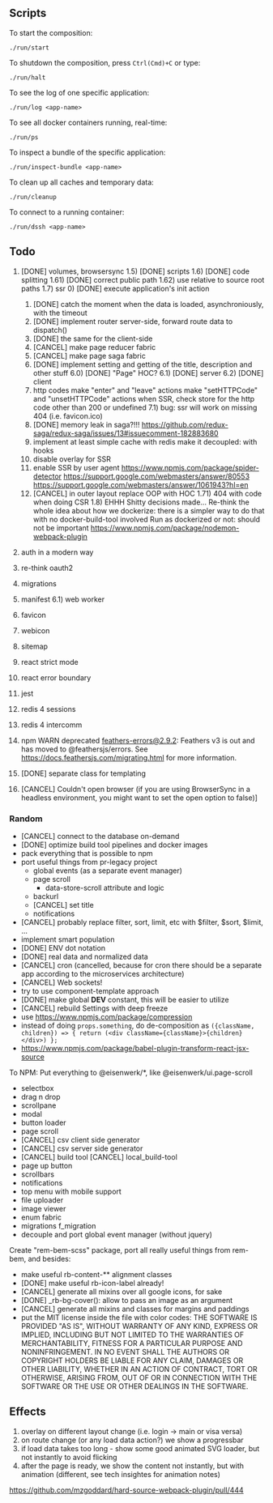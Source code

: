 ## Scripts

To start the composition:
~~~
./run/start
~~~

To shutdown the composition, press `Ctrl(Cmd)+C` or type:
~~~
./run/halt
~~~

To see the log of one specific application:
~~~
./run/log <app-name>
~~~

To see all docker containers running, real-time:
~~~
./run/ps
~~~

To inspect a bundle of the specific application:
~~~
./run/inspect-bundle <app-name>
~~~

To clean up all caches and temporary data:
~~~
./run/cleanup
~~~

To connect to a running container:
~~~
./run/dssh <app-name>
~~~

## Todo

1) [DONE] volumes, browsersync
1.5) [DONE] scripts
1.6) [DONE] code splitting
1.61) [DONE] correct public path
1.62) use relative to source root paths
1.7) ssr
    0) [DONE] execute application's init action
    1) [DONE] catch the moment when the data is loaded, asynchroniously, with the timeout
    2) [DONE] implement router server-side, forward route data to dispatch()
    3) [DONE] the same for the client-side
    4) [CANCEL] make page reducer fabric
    5) [CANCEL] make page saga fabric
    6) [DONE] implement setting and getting of the title, description and other stuff
        6.0) [DONE] "Page" HOC?
        6.1) [DONE] server
        6.2) [DONE] client
    7) http codes
        make "enter" and "leave" actions
        make "setHTTPCode" and "unsetHTTPCode" actions
        when SSR, check store for the http code other than 200 or undefined
    7.1) bug: ssr will work on missing 404 (i.e. favicon.ico)
    8) [DONE] memory leak in saga?!!!
        https://github.com/redux-saga/redux-saga/issues/13#issuecomment-182883680
    9) implement at least simple cache with redis
        make it decoupled: with hooks
    11) disable overlay for SSR
    12) enable SSR by user agent
        https://www.npmjs.com/package/spider-detector
        https://support.google.com/webmasters/answer/80553
        https://support.google.com/webmasters/answer/1061943?hl=en
    13) [CANCEL] in outer layout replace OOP with HOC
1.71) 404 with code when doing CSR
1.8) EHHH Shitty decisions made...
    Re-think the whole idea about how we dockerize: there is a simpler way to do that with no docker-build-tool involved
    Run as dockerized or not: should not be important
        https://www.npmjs.com/package/nodemon-webpack-plugin
        
2) auth in a modern way
4) re-think oauth2
5) migrations
6) manifest
6.1) web worker
7) favicon
8) webicon
9) sitemap
10) react strict mode
11) react error boundary
13) jest
14) redis 4 sessions
15) redis 4 intercomm
16) npm WARN deprecated feathers-errors@2.9.2: Feathers v3 is out and has moved to @feathersjs/errors. See https://docs.feathersjs.com/migrating.html for more information.
17) [DONE] separate class for templating
18) [CANCEL] Couldn't open browser (if you are using BrowserSync in a headless environment, you might want to set the open option to false)]

### Random
* [CANCEL] connect to the database on-demand
* [DONE] optimize build tool pipelines and docker images
* pack everything that is possible to npm
* port useful things from pr-legacy project
    * global events (as a separate event manager)
    * page scroll
        * data-store-scroll attribute and logic
    * backurl
    * [CANCEL] set title
    * notifications
* [CANCEL] probably replace filter, sort, limit, etc with $filter, $sort, $limit, ...
* implement smart population
* [DONE] ENV dot notation
* [DONE] real data and normalized data
* [CANCEL] cron (cancelled, because for cron there should be a separate app according to the microservices architecture)
* [CANCEL] Web sockets!
* try to use component-template approach
* [DONE] make global __DEV__ constant, this will be easier to utilize
* [CANCEL] rebuild Settings with deep freeze
* use https://www.npmjs.com/package/compression
* instead of doing `props.something`, do de-composition as `({className, children}) => { return (<div className={className}>{children}</div>) };`
* https://www.npmjs.com/package/babel-plugin-transform-react-jsx-source

To NPM:
Put everything to @eisenwerk/*, like @eisenwerk/ui.page-scroll

* selectbox
* drag n drop
* scrollpane
* modal
* button loader
* page scroll
* [CANCEL] csv client side generator
* [CANCEL] csv server side generator
* [CANCEL] build tool
    [CANCEL] local_build-tool
* page up button
* scrollbars
* notifications
* top menu with mobile support
* file uploader
* image viewer
* enum fabric
* migrations
    f_migration
* decouple and port global event manager (without jquery)

Create "rem-bem-scss" package, port all really useful things from rem-bem, and besides:
* make useful rb-content-** alignment classes
* [DONE] make useful rb-icon-label already!
* [CANCEL] generate all mixins over all google icons, for sake
* [DONE] _rb-bg-cover(): allow to pass an image as an argument
* [CANCEL] generate all mixins and classes for margins and paddings
* put the MIT license inside the file with color codes:
THE SOFTWARE IS PROVIDED "AS IS", WITHOUT WARRANTY OF ANY KIND, EXPRESS OR IMPLIED, INCLUDING BUT NOT LIMITED TO THE WARRANTIES OF MERCHANTABILITY, FITNESS FOR A PARTICULAR PURPOSE AND NONINFRINGEMENT. IN NO EVENT SHALL THE AUTHORS OR COPYRIGHT HOLDERS BE LIABLE FOR ANY CLAIM, DAMAGES OR OTHER LIABILITY, WHETHER IN AN ACTION OF CONTRACT, TORT OR OTHERWISE, ARISING FROM, OUT OF OR IN CONNECTION WITH THE SOFTWARE OR THE USE OR OTHER DEALINGS IN THE SOFTWARE.

## Effects

1) overlay on different layout change (i.e. login -> main or visa versa)
2) on route change (or any load data action?) we show a progressbar
3) if load data takes too long - show some good animated SVG loader, but not instantly to avoid flicking
4) after the page is ready, we show the content not instantly, but with animation (different, see tech insightes for animation notes)

https://github.com/mzgoddard/hard-source-webpack-plugin/pull/444
